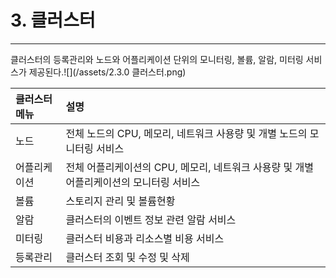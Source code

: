 # 3. 클러스터

---

클러스터의 등록관리와 노드와 어플리케이션 단위의 모니터링, 볼륨, 알람, 미터링 서비스가 제공된다.![](/assets/2.3.0 클러스터.png)

| 클러스터 메뉴 | 설명 |
| :--- | :--- |
| 노드 | 전체 노드의 CPU, 메모리, 네트워크 사용량 및 개별 노드의 모니터링 서비스 |
| 어플리케이션 | 전체 어플리케이션의 CPU, 메모리, 네트워크 사용량 및 개별 어플리케이션의 모니터링 서비스 |
| 볼륨 | 스토리지 관리 및 볼륨현황 |
| 알람 | 클러스터의 이벤트 정보 관련 알람 서비스 |
| 미터링 | 클러스터 비용과 리소스별 비용 서비스 |
| 등록관리 | 클러스터 조회 및 수정 및 삭제 |




